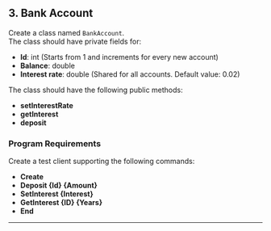 ## 3. Bank Account
Create a class named `BankAccount`.  
The class should have private fields for:
- **Id**: int (Starts from 1 and increments for every new account)
- **Balance**: double
- **Interest rate**: double (Shared for all accounts. Default value: 0.02)

The class should have the following public methods:
- **setInterestRate**
- **getInterest**
- **deposit**

### Program Requirements
Create a test client supporting the following commands:
- **Create**
- **Deposit {Id} {Amount}**
- **SetInterest {Interest}**
- **GetInterest {ID} {Years}**
- **End**

---
